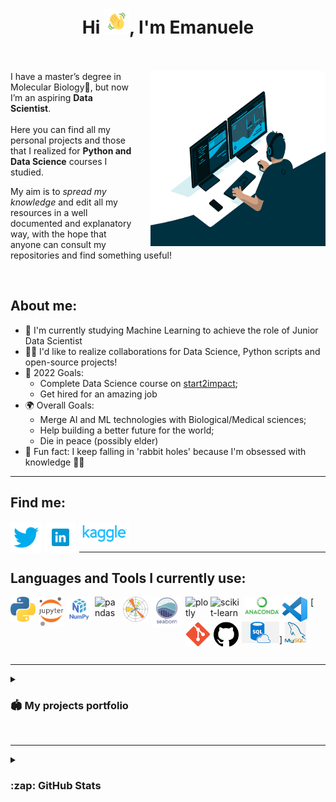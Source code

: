 <h1 align='center'>Hi <img src="img_n_gifs/Wave.gif" height='40px' width='40px'>, I'm Emanuele<br><br></h1>

<p>
<img src="img_n_gifs/giphy.gif" width=280px height=280px align='right' style="padding-left:30px;">
I have a master’s degree in Molecular Biology🧬, but now I’m an aspiring <b>Data Scientist</b>.<br><br>
Here you can find all my personal projects and those that I realized for <b>Python and Data Science</b> courses I studied. 

My aim is to <i>spread my knowledge</i> and edit all my resources in a well documented and explanatory way, with the hope that anyone can consult my repositories and find something useful!  
</p><br>

## About me:

- 📒 I'm currently studying Machine Learning to achieve the role of Junior Data Scientist
- 🤝🏻 I'd like to realize collaborations for Data Science, Python scripts and open-source projects! 
- 🥅 2022 Goals: 
  - Complete Data Science course on <a href="https://www.start2impact.it/percorsi/data-science/" target="_blank" rel="noopener noreferrer">start2impact</a>; 
  - Get hired for an amazing job
- 🌍 Overall Goals:
  - Merge AI and ML technologies with Biological/Medical sciences;
  - Help building a better future for the world;
  - Die in peace (possibly elder)
- 👻 Fun fact: I keep falling in 'rabbit holes' because I'm obsessed with knowledge 🤷🏻

---

## Find me:

[<img align='left' alt='twitter' width='50px' src="./img_n_gifs/twitter_icon.png" style="padding-right:5px;" />][twitter]
[<img align='left' alt='linkedin' width='50px' src="./img_n_gifs/linkedin_icon.png" style="padding-right:5px;" />][linkedin]
[<img align='left' alt='kaggle' width='80px' src="./img_n_gifs/kaggle_icon.png"/>][kaggle]<br><br>

---

## Languages and Tools I currently use:
[<img align='left' alt='python' width='40px' src="./img_n_gifs/python_icon.png" style="padding-right:5px;" />][python]
[<img align='left' alt='jupyter' width='40px' src="./img_n_gifs/jupyter_icon.png" style="padding-right:5px;" />][jupyter]
[<img align='left' alt='numpy' width='40px' src="./img_n_gifs/numpy_icon.png" style="padding-right:5px;" />][numpy]
[<img align='left' alt='pandas' width='40px' src="https://avatars.githubusercontent.com/u/21206976?s=200&v=4" style="padding-right:5px;" />][pandas]
[<img align='left' alt='matplotlib' width='40px' src="./img_n_gifs/matplotlib_icon.png" style="padding-right:5px;" />][matplotlib]
[<img align='left' alt='seaborn' width='50px' src="./img_n_gifs/seaborn_icon.png" style="padding-right:5px;" />][seaborn]
[<img align='left' alt='plotly' width='40px' src="https://avatars.githubusercontent.com/u/5997976?s=200&v=4" />][plotly]
[<img align='left' alt='scikit-learn' width='50px' src="https://avatars.githubusercontent.com/u/365630?s=200&v=4" style='padding-right:5px;' />][scikit-learn]
[<img align='left' alt='anaconda' width='55px' src="./img_n_gifs/anaconda_icon.png" style="padding-right:5px;" />][anaconda]
[<img align='left' alt='VSCode' width='40px' src="./img_n_gifs/vscode_icon.png" style="padding-right:5px;" />][vscode]
[<img align='left' alt='git' width='40px' src="./img_n_gifs/git_icon.png" style="padding-right:5px;" />][git]
[<img align='left' alt='github' width='40px' src="./img_n_gifs/github_icon.png" style="padding-right:5px;" />][github]
[<img align='bottom' alt='sql' width='60px' src="./img_n_gifs/sql_icon.png" >]
[<img align='bottom' alt='mysql' width='33.5px' src="./img_n_gifs/mysql_icon.png" >][mysql]
<br><br>

---

<details>

  <summary><h3>🏟️ My projects portfolio</h3></summary>

[Python and Numpy - File organizer](https://nbviewer.org/github/TheHextech/start2impact/blob/master/Data_Science/FileOrganizer_Project_Python_e_Numpy/fileorganizer.ipynb)<br>

[Data Manipulation and Visualization - Food Project](https://www.kaggle.com/code/emanueleimmesi/food-project-data-manipulation-and-visualization)


</details><br>

---

<details>

  <summary><h3>:zap: GitHub Stats</h3></summary>

<img align="left" alt="codeSTACKr's GitHub Stats" src="https://github-readme-stats.vercel.app/api/top-langs/?username=TheHextech&layout=compact&theme=cobalt" />
<img align="center" alt="Emanuele Immesi's GitHub Stats" src="https://github-readme-stats.vercel.app/api?username=TheHextech&show_icons=true&hide_border=false&theme=gruvbox" /> 
<img align="center" alt="codeSTACKr's GitHub Stats" src="https://github-readme-streak-stats.herokuapp.com/?user=TheHextech&theme=dracula" />
<img align="center" alt="codeSTACKr's GitHub Stats" src="https://activity-graph.herokuapp.com/graph?username=TheHextech&bg_color=000000&color=3620f7&line=5a0c99&point=1adbce&area=true&hide_border=true&" />


</details><br>


[twitter]: https://twitter.com/EmanueleImmesi
[linkedin]: https://www.linkedin.com/in/emanueleimmesi/
[kaggle]: https://www.kaggle.com/emanueleimmesi
[python]: https://www.python.org
[jupyter]: https://jupyter.org
[numpy]: https://numpy.org
[pandas]: https://pandas.pydata.org
[scikit-learn]: https://scikit-learn.org
[matplotlib]: https://matplotlib.org
[seaborn]: https://seaborn.pydata.org
[plotly]: https://plotly.com/python/
[anaconda]: https://www.anaconda.com/products/distribution
[vscode]: https://code.visualstudio.com
[git]: https://git-scm.com
[github]: https://github.com
[mysql]: https://www.mysql.com